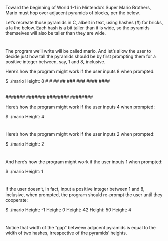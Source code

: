 Toward the beginning of World 1-1 in Nintendo’s Super Mario Brothers, Mario must hop over adjacent pyramids of blocks, per the below.

Let’s recreate those pyramids in C, albeit in text, using hashes (#) for bricks, a la the below. Each hash is a bit taller than it is wide, so the pyramids themselves will also be taller than they are wide.

#

##

###

####

The program we’ll write will be called mario. And let’s allow the user to decide just how tall the pyramids should be by first prompting them for a positive integer between, say, 1 and 8, inclusive.

Here’s how the program might work if the user inputs 8 when prompted:

$ ./mario
Height: 8 # # ## ## ### ### #### ####

#####

######

####### #######
######## ########

Here’s how the program might work if the user inputs 4 when prompted:

$ ./mario
Height: 4

#

##

###

####

Here’s how the program might work if the user inputs 2 when prompted:

$ ./mario
Height: 2

#

##

And here’s how the program might work if the user inputs 1 when prompted:

$ ./mario
Height: 1

#

If the user doesn’t, in fact, input a positive integer between 1 and 8, inclusive, when prompted, the program should re-prompt the user until they cooperate:

$ ./mario
Height: -1
Height: 0
Height: 42
Height: 50
Height: 4

#

##

###

####

Notice that width of the “gap” between adjacent pyramids is equal to the width of two hashes, irrespective of the pyramids’ heights.
